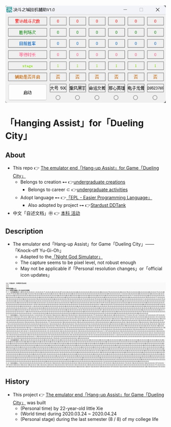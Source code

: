 ![fig](https://raw.githubusercontent.com/ChenZhu-Xie/Hanging_Assist__for__Dueling_City/master/img/软件界面.png "Interface of「Hang-up Assist」for Game「Dueling City」")

# 「Hanging Assist」for「Dueling City」

## About
* This repo 👉 [The emulator end「Hang-up Assist」for Game「Dueling City」](https://github.com/ChenZhu-Xie/Hanging_Assist__for__Dueling_City)
    * Belongs to creation ⊷ 👉[undergraduate creations](https://github.com/ChenZhu-Xie/undergraduate_activities/tree/master/06__3.1__Self_Creations)
        * Belongs to career ⊂ 👉[undergraduate activities](https://github.com/ChenZhu-Xie/undergraduate_activities)
    * Adopt language ⊷ 👉[「EPL - Easier Programming Language」](https://www.eyuyan.com)
        * Also adopted by project ⊶ 👉[Stardust DDTank](https://github.com/ChenZhu-Xie/Stardust_DDTank)
* 中文「自述文档」㊥ 👉 [本科 活动](https://gitee.com/ChenZhu-Xie/Hanging_Assist__for__Dueling_City)

## Description
* The emulator end「Hang-up Assist」for Game「Dueling City」——「Knock-off Yu-Gi-Oh」
    * Adapted to the[「Night God Simulator」](https://www.yeshen.com/)
    * The capture seems to be pixel level, not robust enough
    * May not be applicable if「Personal resolution changes」or「official icon updates」 

![fig](https://raw.githubusercontent.com/ChenZhu-Xie/Hanging_Assist__for__Dueling_City/master/img/收益情况.png "Hang-up Revenue")

<!-- ## Inplementation
1. Enter homepage from "Homepage (My Mini Website Portal). lnk".  
2. Explore freely :point_right: until you decrypt the password :point_right: and unlock the hidden webpages.
    * Solve the riddle! Or you'll be stuck here: in the middle of nowhere forever!
3. PS: Due to its age (2014_05), page music may not be playable,  
    * and the background image size cannot adapt to the browser window size. -->

## History
* This project 👉 [The emulator end「Hang-up Assist」for Game「Dueling City」](https://github.com/ChenZhu-Xie/Hanging_Assist__for__Dueling_City) was built
    * (Personal time) by 22-year-old little Xie
    * (World time) during 2020.03.24 ~ 2020.04.24
    * (Personal stage) during the last semester (8 / 8) of my college life
    
<!-- ## Software Architecture
Software architecture description

## Installation

1.  xxxx
2.  xxxx
3.  xxxx

## Instructions

1.  xxxx
2.  xxxx
3.  xxxx

## Contribution

1.  Fork the repository
2.  Create Feat_xxx branch
3.  Commit your code
4.  Create Pull Request


## Gitee Feature

1.  You can use Readme\_XXX.md to support different languages, such as Readme\_en.md, Readme\_zh.md
2.  Gitee blog [blog.gitee.com](https://blog.gitee.com)
3.  Explore open source project [https://gitee.com/explore](https://gitee.com/explore)
4.  The most valuable open source project [GVP](https://gitee.com/gvp)
5.  The manual of Gitee [https://gitee.com/help](https://gitee.com/help)
6.  The most popular members  [https://gitee.com/gitee-stars/](https://gitee.com/gitee-stars/) -->

